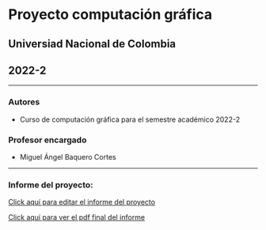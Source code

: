 # Proyecto computación gráfica
## Universiad Nacional de Colombia
## 2022-2
***
### Autores
- Curso de computación gráfica para el semestre académico 2022-2
### Profesor encargado
- Miguel Ángel Baquero Cortes
***
### Informe del proyecto:
[Click aquí para editar el informe del proyecto](https://www.overleaf.com/2177453683ddbmcxzcthrp)

[Click aquí para ver el pdf final del informe](https://github.com/Computacion-grafica-2022-2/main/blob/main/Informe%20CG2022-2.pdf)
